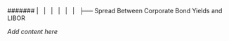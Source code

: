 ####### |   |   |   |   |   |   ├── Spread Between Corporate Bond Yields and LIBOR

*Add content here*